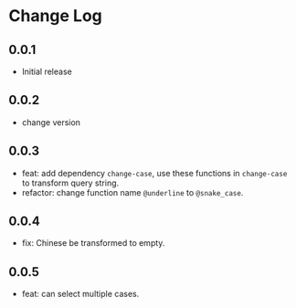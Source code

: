 # Change Log

## 0.0.1

- Initial release

## 0.0.2

- change version

## 0.0.3

- feat: add dependency `change-case`, use these functions in `change-case` to transform query string.
- refactor: change function name `@underline` to `@snake_case`.

## 0.0.4

- fix: Chinese be transformed to empty.

## 0.0.5

- feat: can select multiple cases.

